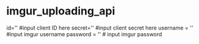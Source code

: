 # imgur_uploading_api

id='' #input client ID here 
secret='' #input client secret here 
username = '' #input imgur username 
password = '' # input imgur password 
